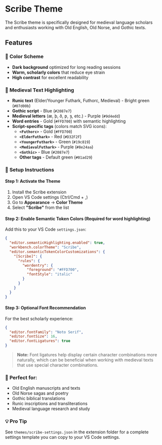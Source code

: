 # Scribe Theme

The Scribe theme is specifically designed for medieval language scholars and enthusiasts working with Old English, Old Norse, and Gothic texts.

## Features

### 🎨 **Color Scheme**
- **Dark background** optimized for long reading sessions
- **Warm, scholarly colors** that reduce eye strain
- **High contrast** for excellent readability

### 📜 **Medieval Text Highlighting**
- **Runic text** (Elder/Younger Futhark, Futhorc, Medieval) - Bright green (`#07d00b`)
- **Gothic script** - Blue (`#2087e7`) 
- **Medieval letters** (æ, þ, ð, ƿ, ȝ, etc.) - Purple (`#9d4edd`)
- **Word entries** - Gold (`#FFD700`) with semantic highlighting
- **Script-specific tags** (colors match SVG icons):
  - **`<Futhorc>`** - Gold (`#FFD700`)
  - **`<ElderFuthark>`** - Red (`#D32F2F`)
  - **`<YoungerFuthark>`** - Green (`#19c819`)
  - **`<MedievalFuthark>`** - Purple (`#8e24aa`)
  - **`<Gothic>`** - Blue (`#2087e7`)
  - **Other tags** - Default green (`#01ad29`)

### 🔧 **Setup Instructions**

#### Step 1: Activate the Theme
1. Install the Scribe extension
2. Open VS Code settings (Ctrl/Cmd + ,)
3. Go to **Appearance** → **Color Theme**
4. Select **"Scribe"** from the list

#### Step 2: Enable Semantic Token Colors (Required for word highlighting)
Add this to your VS Code `settings.json`:

```json
{
  "editor.semanticHighlighting.enabled": true,
  "workbench.colorTheme": "Scribe",
  "editor.semanticTokenColorCustomizations": {
    "[Scribe]": {
      "rules": {
        "wordentry": {
          "foreground": "#FFD700",
          "fontStyle": "italic"
        }
      }
    }
  }
}
```

#### Step 3: Optional Font Recommendation
For the best scholarly experience:
```json
{
  "editor.fontFamily": "Noto Serif",
  "editor.fontSize": 16,
  "editor.fontLigatures": true
}
```

> **Note:** Font ligatures help display certain character combinations more naturally, which can be beneficial when working with medieval texts that use special character combinations.

### 📝 **Perfect for:**
- Old English manuscripts and texts
- Old Norse sagas and poetry  
- Gothic biblical translations
- Runic inscriptions and transliterations
- Medieval language research and study

### 💡 **Pro Tip**
See `themes/scribe-settings.json` in the extension folder for a complete settings template you can copy to your VS Code settings.
